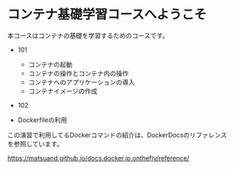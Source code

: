 # コンテナ基礎学習コースへようこそ

本コースはコンテナの基礎を学習するためのコースです。

- 101
  - コンテナの起動
  - コンテナの操作とコンテナ内の操作
  - コンテナへのアプリケーションの導入
  -  コンテナイメージの作成
  

- 102
 - Dockerfileの利用
 
この演習で利用してるDockerコマンドの紹介は、DockerDocsのリファレンスを参照しています。

https://matsuand.github.io/docs.docker.jp.onthefly/reference/